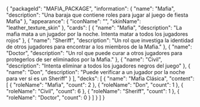 {
  "packageId": "MAFIA_PACKAGE",
  "information": {
    "name": "Mafia",
    "description": "Una baraja que contiene roles para jugar al juego de fiesta Mafia"
  },
  "appearance": {
    "iconName": "",
    "skinName": "leather_texture_skin"
  },
  "cards": [
    {
      "name": "Mafia",
      "description": "La mafia mata a un jugador por la noche. Intenta matar a todos los jugadores rojos"
    },
    {
      "name": "Sheriff",
      "description": "Un rol que investiga la identidad de otros jugadores para encontrar a los miembros de la Mafia."
    },
    {
      "name": "Doctor",
      "description": "Un rol que puede curar a otros jugadores para protegerlos de ser eliminados por la Mafia."
    },
    {
      "name": "Civil",
      "description": "Intenta eliminar a todos los jugadores negros del juego"
    },
    {
      "name": "Don",
      "description": "Puede verificar a un jugador por la noche para ver si es un Sheriff"
    }
  ],
  "decks": [
    {
      "name": "Mafia Clásica",
      "content": [
        {
          "roleName": "Mafia",
          "count": 2
        },
        {
          "roleName": "Don",
          "count": 1
        },
        {
          "roleName": "Civil",
          "count": 6
        },
        {
          "roleName": "Sheriff",
          "count": 1
        },
        {
          "roleName": "Doctor",
          "count": 0
        }
      ]
    }
  ]
}
